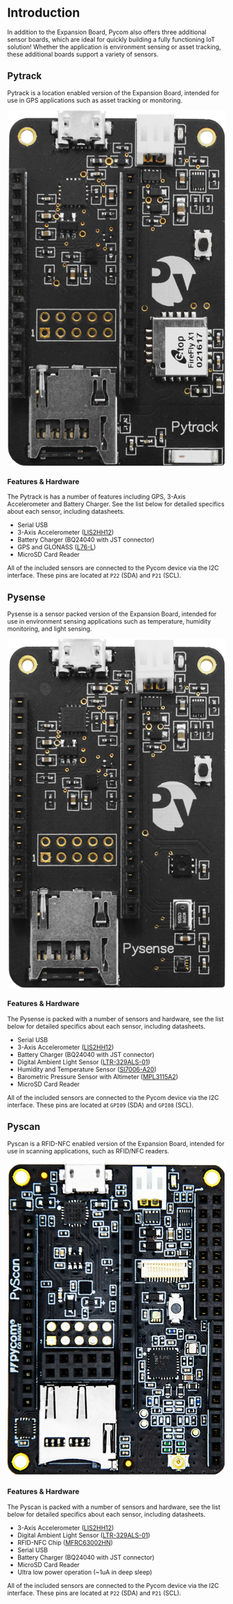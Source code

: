 # Introduction

In addition to the Expansion Board, Pycom also offers three additional sensor boards, which are ideal for quickly building a fully functioning IoT solution! Whether the application is environment sensing or asset tracking, these additional boards support a variety of sensors.

## Pytrack

Pytrack is a location enabled version of the Expansion Board, intended for use in GPS applications such as asset tracking or monitoring.

![](../.gitbook/assets/pytrack.png)

### Features & Hardware

The Pytrack is has a number of features including GPS, 3-Axis Accelerometer and Battery Charger. See the list below for detailed specifics about each sensor, including datasheets.

* Serial USB
* 3-Axis Accelerometer \([LIS2HH12](apireference/pytrack.md#3-axis-accelerometer-lis-2-hh-12)\)
* Battery Charger \(BQ24040 with JST connector\)
* GPS and GLONASS \([L76-L](apireference/pytrack.md#gps-with-glonass-quectel-l-76-l-gnss)\)
* MicroSD Card Reader

All of the included sensors are connected to the Pycom device via the I2C interface. These pins are located at `P22` \(SDA\) and `P21` \(SCL\).

## Pysense

Pysense is a sensor packed version of the Expansion Board, intended for use in environment sensing applications such as temperature, humidity monitoring, and light sensing.

![](../.gitbook/assets/pysense.png)

### Features & Hardware

The Pysense is packed with a number of sensors and hardware, see the list below for detailed specifics about each sensor, including datasheets.

* Serial USB
* 3-Axis Accelerometer \([LIS2HH12](apireference/pysense.md#3-axis-accelerometer-lis-2-hh-12)\)
* Battery Charger \(BQ24040 with JST connector\)
* Digital Ambient Light Sensor \([LTR-329ALS-01](apireference/pysense.md#digital-ambient-light-sensor-ltr-329-als-01)\)
* Humidity and Temperature Sensor \([SI7006-A20](apireference/pysense.md#humidity-and-temperature-sensor-si-7006-a20)\)
* Barometric Pressure Sensor with Altimeter \([MPL3115A2](apireference/pysense.md#barometric-pressure-sensor-with-altimeter-mpl-3115-a2)\)
* MicroSD Card Reader

All of the included sensors are connected to the Pycom device via the I2C interface. These pins are located at `GPI09` \(SDA\) and `GPI08` \(SCL\).

## Pyscan

Pyscan is a RFID-NFC enabled version of the Expansion Board, intended for use in scanning applications, such as RFID/NFC readers.

![](../.gitbook/assets/pyscan-new.png)

### Features & Hardware

The Pyscan is packed with a number of sensors and hardware, see the list below for detailed specifics about each sensor, including datasheets.

* 3-Axis Accelerometer \([LIS2HH12](apireference/pyscan.md#3-axis-accelerometer-lis-2-hh-12)\)
* Digital Ambient Light Sensor \([LTR-329ALS-01](apireference/pyscan.md#digital-ambient-light-sensor-ltr-329-als-01)\)
* RFID-NFC Chip \([MFRC63002HN](apireference/pyscan.md#pyscan-nfc-library-mfrc-6300)\)
* Serial USB
* Battery Charger \(BQ24040 with JST connector\)
* MicroSD Card Reader
* Ultra low power operation \(~1uA in deep sleep\)

All of the included sensors are connected to the Pycom device via the I2C interface. These pins are located at `P22` \(SDA\) and `P21` \(SCL\).

